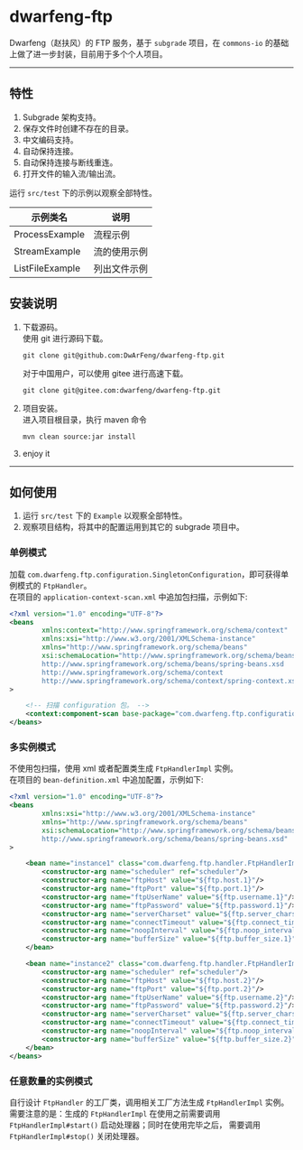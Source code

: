 # dwarfeng-ftp

Dwarfeng（赵扶风）的 FTP 服务，基于 `subgrade` 项目，在 `commons-io` 的基础上做了进一步封装，目前用于多个个人项目。

---

## 特性

1. Subgrade 架构支持。
2. 保存文件时创建不存在的目录。
3. 中文编码支持。
4. 自动保持连接。
5. 自动保持连接与断线重连。
6. 打开文件的输入流/输出流。

运行 `src/test` 下的示例以观察全部特性。

| 示例类名            | 说明     |
|-----------------|--------|
| ProcessExample  | 流程示例   |
| StreamExample   | 流的使用示例 |
| ListFileExample | 列出文件示例 |

## 安装说明

1. 下载源码。  
   使用 git 进行源码下载。
   ```
   git clone git@github.com:DwArFeng/dwarfeng-ftp.git
   ```
   对于中国用户，可以使用 gitee 进行高速下载。
   ```
   git clone git@gitee.com:dwarfeng/dwarfeng-ftp.git
   ```

2. 项目安装。  
   进入项目根目录，执行 maven 命令
   ```
   mvn clean source:jar install
   ```

3. enjoy it

---

## 如何使用

1. 运行 `src/test` 下的 `Example` 以观察全部特性。
2. 观察项目结构，将其中的配置运用到其它的 subgrade 项目中。

### 单例模式

加载 `com.dwarfeng.ftp.configuration.SingletonConfiguration`，即可获得单例模式的 `FtpHandler`。  
在项目的 `application-context-scan.xml` 中追加包扫描，示例如下:

```xml
<?xml version="1.0" encoding="UTF-8"?>
<beans
        xmlns:context="http://www.springframework.org/schema/context"
        xmlns:xsi="http://www.w3.org/2001/XMLSchema-instance"
        xmlns="http://www.springframework.org/schema/beans"
        xsi:schemaLocation="http://www.springframework.org/schema/beans
        http://www.springframework.org/schema/beans/spring-beans.xsd
        http://www.springframework.org/schema/context
        http://www.springframework.org/schema/context/spring-context.xsd"
>

    <!-- 扫描 configuration 包。 -->
    <context:component-scan base-package="com.dwarfeng.ftp.configuration"/>
</beans>
```

### 多实例模式

不使用包扫描，使用 xml 或者配置类生成 `FtpHandlerImpl` 实例。  
在项目的 `bean-definition.xml` 中追加配置，示例如下:

```xml
<?xml version="1.0" encoding="UTF-8"?>
<beans
        xmlns:xsi="http://www.w3.org/2001/XMLSchema-instance"
        xmlns="http://www.springframework.org/schema/beans"
        xsi:schemaLocation="http://www.springframework.org/schema/beans
        http://www.springframework.org/schema/beans/spring-beans.xsd"
>

    <bean name="instance1" class="com.dwarfeng.ftp.handler.FtpHandlerImpl">
        <constructor-arg name="scheduler" ref="scheduler"/>
        <constructor-arg name="ftpHost" value="${ftp.host.1}"/>
        <constructor-arg name="ftpPort" value="${ftp.port.1}"/>
        <constructor-arg name="ftpUserName" value="${ftp.username.1}"/>
        <constructor-arg name="ftpPassword" value="${ftp.password.1}"/>
        <constructor-arg name="serverCharset" value="${ftp.server_charset.1}"/>
        <constructor-arg name="connectTimeout" value="${ftp.connect_timeout.1}"/>
        <constructor-arg name="noopInterval" value="${ftp.noop_interval.1}"/>
        <constructor-arg name="bufferSize" value="${ftp.buffer_size.1}"/>
    </bean>

    <bean name="instance2" class="com.dwarfeng.ftp.handler.FtpHandlerImpl">
        <constructor-arg name="scheduler" ref="scheduler"/>
        <constructor-arg name="ftpHost" value="${ftp.host.2}"/>
        <constructor-arg name="ftpPort" value="${ftp.port.2}"/>
        <constructor-arg name="ftpUserName" value="${ftp.username.2}"/>
        <constructor-arg name="ftpPassword" value="${ftp.password.2}"/>
        <constructor-arg name="serverCharset" value="${ftp.server_charset.2}"/>
        <constructor-arg name="connectTimeout" value="${ftp.connect_timeout.2}"/>
        <constructor-arg name="noopInterval" value="${ftp.noop_interval.2}"/>
        <constructor-arg name="bufferSize" value="${ftp.buffer_size.2}"/>
    </bean>
</beans>
```

### 任意数量的实例模式

自行设计 `FtpHandler` 的工厂类，调用相关工厂方法生成 `FtpHandlerImpl` 实例。
需要注意的是：生成的 `FtpHandlerImpl` 在使用之前需要调用 `FtpHandlerImpl#start()` 启动处理器；同时在使用完毕之后，
需要调用 `FtpHandlerImpl#stop()` 关闭处理器。
